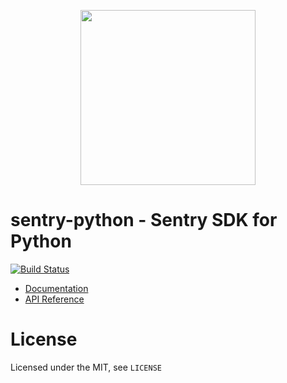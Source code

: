 <p align="center">
    <a href="https://sentry.io" target="_blank" align="center">
        <img src="https://sentry-brand.storage.googleapis.com/sentry-logo-black.png" width="280">
    </a>
</p>

# sentry-python - Sentry SDK for Python

[![Build Status](https://travis-ci.com/getsentry/sentry-python.svg?branch=master)](https://travis-ci.com/getsentry/sentry-python)

- [Documentation](https://docs.sentry.io/quickstart/?platform=python)
- [API Reference](https://getsentry.github.io/sentry-python/)

# License

Licensed under the MIT, see `LICENSE`
